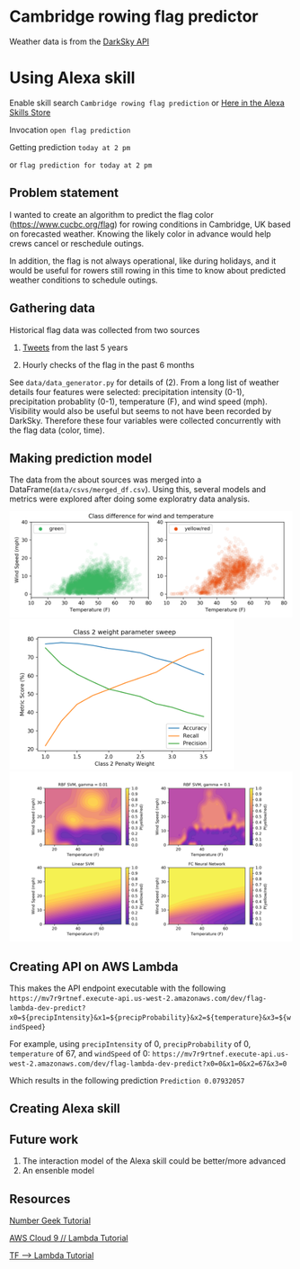 # Cambridge rowing flag predictor
Weather data is from the [DarkSky API](https://darksky.net/dev)

# Using Alexa skill
Enable skill search `Cambridge rowing flag prediction` or [Here in the Alexa Skills Store](https://www.amazon.co.uk/Tyler-Martin-Cambridge-Rowing-Prediction/dp/B07TQGZLSX/ref=sr_1_1?keywords=cambridge+rowing&qid=1562697643&s=digital-skills&sr=1-1)

Invocation `open flag prediction`

Getting prediction `today at 2 pm`

or `flag prediction for today at 2 pm`

## Problem statement
I wanted to create an algorithm to predict the flag color (https://www.cucbc.org/flag) for rowing conditions in Cambridge, UK based on forecasted weather. Knowing the likely color in advance would help crews cancel or reschedule outings.

In addition, the flag is not always operational, like during holidays, and it would be useful for rowers still rowing in this time to know about predicted weather conditions to schedule outings.


## Gathering data
Historical flag data was collected from two sources

1. [Tweets](https://twitter.com/cucbc) from the last 5 years 

2. Hourly checks of the flag in the past 6 months

See `data/data_generator.py` for details of (2). From a long list of weather details four features were selected: precipitation intensity (0-1), precipitation probablity (0-1), temperature (F), and wind speed (mph). Visibility would also be useful but seems to not have been recorded by DarkSky. Therefore these four variables were collected concurrently with the flag data (color, time).

## Making prediction model

The data from the about sources was merged into a DataFrame(`data/csvs/merged_df.csv`). Using this, several models and metrics were explored after doing some exploratry data analysis.

<img src="data/figs/data_viz.png" width="700">

<img src="data/figs/param_sweep.png" width="400">
 
<img src="data/figs/model_comparison_2.png" width="700">




## Creating API on AWS Lambda

This makes the API endpoint executable with the following
`https://mv7r9rtnef.execute-api.us-west-2.amazonaws.com/dev/flag-lambda-dev-predict?x0=${precipIntensity}&x1=${precipProbability}&x2=${temperature}&x3=${windSpeed}`

For example, using `precipIntensity` of 0, `precipProbability` of 0, `temperature` of 67, and `windSpeed` of 0:
`https://mv7r9rtnef.execute-api.us-west-2.amazonaws.com/dev/flag-lambda-dev-predict?x0=0&x1=0&x2=67&x3=0`

Which results in the following prediction
`Prediction 0.07932057`

## Creating Alexa skill

## Future work
1. The interaction model of the Alexa skill could be better/more advanced
2. An ensenble model

## Resources

[Number Geek Tutorial](https://gist.github.com/muttoni/0b1ee638f6c74a0681f9d694cf11ef63)

[AWS Cloud 9 // Lambda Tutorial](https://medium.com/snapdocs-product-blog/model-services-for-the-cloud-from-the-cloud-or-cloud9-lambda-gateway-data-in-use-d161de65a9cf)

[TF --> Lambda Tutorial](https://medium.com/tooso/serving-tensorflow-predictions-with-python-and-aws-lambda-facb4ab87ddd#.v01eyg8kh)

